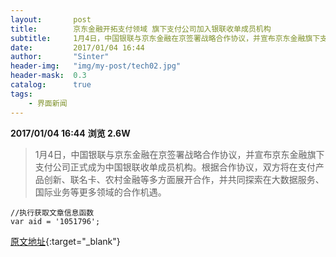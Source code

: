 ```yaml
---
layout:       post
title:        京东金融开拓支付领域 旗下支付公司加入银联收单成员机构
subtitle:     1月4日，中国银联与京东金融在京签署战略合作协议，并宣布京东金融旗下支付公司正式成为中国银联收单成员机构。根据合作协议，双方将在支付产品创新、联名卡、农村金融等多方面展开合作，并共同探索在大数据服务、国际业务等更多领域的合作机遇。
date:         2017/01/04 16:44
author:       "Sinter"
header-img:   "img/my-post/tech02.jpg"
header-mask:  0.3
catalog:      true
tags:
    - 界面新闻
---
```


**2017/01/04 16:44**  **浏览 2.6W**

> 1月4日，中国银联与京东金融在京签署战略合作协议，并宣布京东金融旗下支付公司正式成为中国银联收单成员机构。根据合作协议，双方将在支付产品创新、联名卡、农村金融等多方面展开合作，并共同探索在大数据服务、国际业务等更多领域的合作机遇。


	//执行获取文章信息函数
	var aid = '1051796';


[原文地址](http://www.jiemian.com/article/1051796.html){:target="_blank"}


